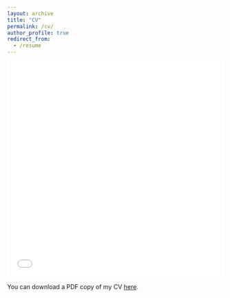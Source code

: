 ```yaml
---
layout: archive
title: "CV"
permalink: /cv/
author_profile: true
redirect_from:
  - /resume
---
```


<iframe src="/files/pdf/nrbrouwer_cv_2_25.pdf" width="100%" height="500" frameborder="no" border="0" marginwidth="0" marginheight="0"></iframe>

You can download a PDF copy of my CV [here](/files/pdf/nrbrouwer_cv_2_25.pdf).
